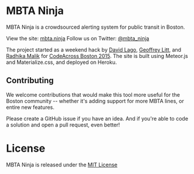 # MBTA Ninja
MBTA Ninja is a crowdsourced alerting system for public transit in Boston.

View the site: [mbta.ninja](http://mbta.ninja)
Follow us on Twitter: [@mbta_ninja](https://twitter.com/mbta_ninja)

The project started as a weekend hack by [David Lago](https://twitter.com/dave_lago), [Geoffrey Litt](https://twitter.com/geoffreylitt), and [Radhika Malik](https://twitter.com/radhika1990) for [CodeAcross Boston 2015](http://www.eventbrite.com/e/codeacross-boston-2015-tickets-15442437747).
The site is built using Meteor.js and Materialize.css, and deployed on Heroku.

## Contributing

We welcome contributions that would make this tool more useful for the Boston community -- whether it's adding support for more MBTA lines, or entire new features.

Please create a GitHub issue if you have an idea. And if you're able to code a solution and open a pull request, even better!

# License

MBTA Ninja is released under the [MIT License](http://www.opensource.org/licenses/MIT)
